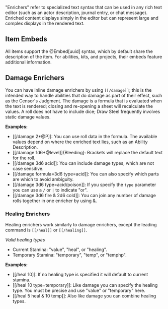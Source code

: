 "Enrichers" refer to specialized text syntax that can be used in any rich text editor (such as an actor description, journal entry, or chat message). Enriched content displays simply in the editor but can represent large and complex displays in the rendered text.

## Item Embeds

All items support the @Embed<s></s>[uuid] syntax, which by default share the description of the item. For abilities, kits, and projects, their embeds feature additional information.

## Damage Enrichers

You can have inline damage enrichers by using `[[/damage]]`; this is the intended way to handle abilities that do damage as part of their effect, such as the Censor's Judgment. The damage is a formula that is evaluated when the text is rendered; closing and re-opening a sheet will recalculate the values. A roll does not have to include dice; Draw Steel frequently involves static damage values.

**Examples:**
<!-- Extra &nbsp; characters are to prevent these from enriching in the in-game journal -->

- [[/damage&nbsp;2*@P]]: You can use roll data in the formula. The available values depend on where the enriched text lies, such as an Ability Description.
- [[/damage&nbsp;1d6+@level]]{Bleeding}: Brackets will replace the default text for the roll.
- [[/damage&nbsp;3d6 acid]]: You can include damage types, which are not case sensitive.
- [[/damage&nbsp;formula=3d6 type=acid]]: You can also specify which parts are which to avoid ambiguity.
- [[/damage&nbsp;3d6 type=acid/poison]]: If you specify the `type` parameter you can use a `/` or `|` to indicate "or".
- [[/damage&nbsp;3d6 fire & 2d6 cold]]: You can join any number of damage rolls together in one enricher by using &.

### Healing Enrichers

Healing enrichers work similarly to damage enrichers, except the leading command is `[[/heal]]` or `[[/healing]]`.

*Valid healing types*
- Current Stamina: "value", "heal", or "healing".
- Temporary Stamina: "temporary", "temp", or "temphp".

**Examples:**

- [[/heal&nbsp;10]]: If no healing type is specified it will default to current stamina.
- [[/heal&nbsp;10 type=temporary]]: Like damage you can specify the healing type. You must be precise and use "value" or "temporary" here.
- [[/heal&nbsp;5 heal & 10 temp]]: Also like damage you can combine healing types.
